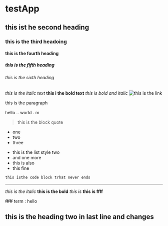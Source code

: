 # testApp

## this ist he second heading

### this is the third headoing

#### this is the fourth heading

##### this is the fifth heading

###### this is the sixth heading

_this is the italic text_
**this i the bold text**
_*this is bold and italic*_
![this  is the link](https://upload.wikimedia.org/wikipedia/commons/5/56/Tiger.50.jpg)

this is the paragraph

hello .. world . m

> this is the block quote

- one
- two
- three

* this is the list style two
* and one more
* this is also
* this fine

`this isthe code block trhat never ends`

---

_this is the italic_
**this is the bold**
_this is_
**this is ffff**

~~fffff~~
term
: hello

## this is the heading two in last line and changes
